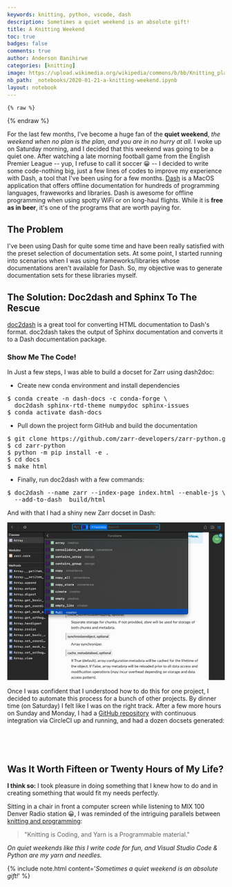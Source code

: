 ```yaml
---
keywords: knitting, python, vscode, dash
description: Sometimes a quiet weekend is an absolute gift!
title: A Knitting Weekend
toc: true 
badges: false
comments: true
author: Anderson Banihirwe
categories: [knitting]
image: https://upload.wikimedia.org/wikipedia/commons/b/bb/Knitting_plaited_stitches_fabric.png
nb_path: _notebooks/2020-01-21-a-knitting-weekend.ipynb
layout: notebook
---
```


<!--
#################################################
### THIS FILE WAS AUTOGENERATED! DO NOT EDIT! ###
#################################################
# file to edit: _notebooks/2020-01-21-a-knitting-weekend.ipynb
-->

<div class="container" id="notebook-container">
        
    {% raw %}
    
<div class="cell border-box-sizing code_cell rendered">

</div>
    {% endraw %}

<div class="cell border-box-sizing text_cell rendered"><div class="inner_cell">
<div class="text_cell_render border-box-sizing rendered_html">
<p>For the last few months, I've become a huge fan of the <strong>quiet weekend</strong>, <em>the weekend when no plan is the plan, and you are in no hurry at all.</em> I woke up on Saturday morning, and I decided that this weekend was going to be a quiet one.
After watching a late morning football game from the English Premier League -- yup, I refuse to call it soccer 😀 -- I decided to write some code-nothing big, just a few lines of codes to improve my experience with Dash, a tool that I've been using for a few months. <a href="https://kapeli.com/dash">Dash</a> is a MacOS application that offers offline documentation for hundreds of programming languages, fraweworks and libraries. Dash is awesome for offline programming when using spotty WiFi or on long-haul flights. While it is <strong>free as in beer</strong>, it's one of the programs that are worth paying for.</p>
<h2 id="The-Problem">The Problem<a class="anchor-link" href="#The-Problem"> </a></h2><p>I've been using Dash for quite some time and have been really satisfied with the preset selection of documentation sets. At some point, I started running into scenarios when I was using frameworks/libraries whose documentations aren't available for Dash. So, my objective was to generate documentation sets for these libraries myself.</p>
<h2 id="The-Solution:-Doc2dash-and-Sphinx-To-The-Rescue">The Solution: Doc2dash and Sphinx To The Rescue<a class="anchor-link" href="#The-Solution:-Doc2dash-and-Sphinx-To-The-Rescue"> </a></h2><p><a href="https://doc2dash.readthedocs.io/en/stable/">doc2dash</a> is a great tool for converting HTML documentation to Dash's format. doc2dash takes the output of Sphinx documentation and converts it to a Dash documentation package.</p>
<h3 id="Show-Me-The-Code!">Show Me The Code!<a class="anchor-link" href="#Show-Me-The-Code!"> </a></h3><p>In Just a few steps, I was able to build a docset for Zarr using dash2doc:</p>
<ul>
<li>Create new conda environment and install dependencies</li>
</ul>
<div class="highlight"><pre><span></span>$ conda create -n dash-docs -c conda-forge <span class="se">\</span>
  doc2dash sphinx-rtd-theme numpydoc sphinx-issues
$ conda activate dash-docs
</pre></div>
<ul>
<li>Pull down the project form GitHub and build the documentation</li>
</ul>
<div class="highlight"><pre><span></span>$ git clone https://github.com/zarr-developers/zarr-python.git
$ <span class="nb">cd</span> zarr-python
$ python -m pip install -e .
$ <span class="nb">cd</span> docs
$ make html
</pre></div>
<ul>
<li>Finally, run doc2dash with a few commands:</li>
</ul>
<div class="highlight"><pre><span></span>$ doc2dash --name zarr --index-page index.html --enable-js <span class="se">\</span>
  --add-to-dash _build/html
</pre></div>
<p>And with that I had a shiny new Zarr docset in Dash:</p>
<p><img src="https://raw.githubusercontent.com/andersy005/dash-docsets/master/images/navigate.png" alt=""></p>
<p>Once I was confident that I understood how to do this for one project, I decided to automate this process for a bunch of other projects. By dinner time (on Saturday) I felt like I was on the right track. After a few more hours on Sunday and Monday, I had a <a href="https://github.com/andersy005/dash-docsets">GitHub repository</a> with continuous integration via CircleCI up and running, and had a dozen docsets generated:</p>
<p><img src="https://i.imgur.com/uGmuljA.png" alt=""></p>
<p><img src="https://i.imgur.com/p2W4YUS.png" alt=""></p>
<h2 id="Was-It-Worth-Fifteen-or-Twenty-Hours-of-My-Life?">Was It Worth Fifteen or Twenty Hours of My Life?<a class="anchor-link" href="#Was-It-Worth-Fifteen-or-Twenty-Hours-of-My-Life?"> </a></h2><p><strong>I think so:</strong> I took pleasure in doing something that I knew how to do and in creating something that would fit my needs perfectly.</p>
<p>Sitting in a chair in front a computer screen while listening to MIX 100 Denver Radio station 😀, I was reminded of the intriguing parallels between <a href="https://www.nytimes.com/2019/05/17/science/math-physics-knitting-matsumoto.html">knitting and programming</a>:</p>
<blockquote><p>"Knitting is Coding, and Yarn is a Programmable material."</p>
</blockquote>
<p><em>On quiet weekends like this I write code for fun, and Visual Studio Code &amp; Python are my yarn and needles.</em></p>

</div>
</div>
</div>
<div class="cell border-box-sizing text_cell rendered"><div class="inner_cell">
<div class="text_cell_render border-box-sizing rendered_html">
<p>{% include note.html content='<em>Sometimes a quiet weekend is an absolute gift!</em>' %}</p>

</div>
</div>
</div>
</div>
 

<script type="application/vnd.jupyter.widget-state+json">
{"state": {}, "version_major": 2, "version_minor": 0}
</script>

